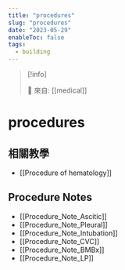 ```yaml
---
title: "procedures"
slug: "procedures"
date: "2023-05-29"
enableToc: false
tags:
  - building
---
```


> [!info]
>
> 🌱 來自: [[medical]]

# procedures

## 相關教學

- [[Procedure of hematology]]

## Procedure Notes
- [[Procedure_Note_Ascitic]]
- [[Procedure_Note_Pleural]]
- [[Procedure_Note_Intubation]]
- [[Procedure_Note_CVC]]
- [[Procedure_Note_BMBx]]
- [[Procedure_Note_LP]]
